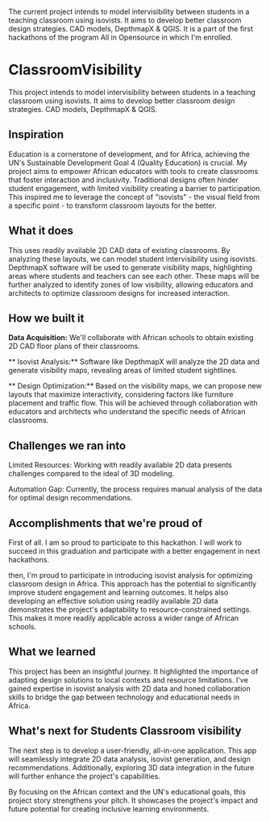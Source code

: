 The current project intends to model intervisibility between students in a teaching classroom using isovists. It aims to develop better classroom design strategies. CAD models, DepthmapX & QGIS. It is a part of the first hackathons of the program All in Opensource in which I'm enrolled.


# ClassroomVisibility
This project intends to model intervisibility between students in a teaching classroom using isovists. It aims to develop better classroom design strategies. CAD models, DepthmapX &amp; QGIS.

## Inspiration

Education is a cornerstone of development, and for Africa, achieving the UN's Sustainable Development Goal 4 (Quality Education) is crucial. My project aims to empower African educators with tools to create classrooms that foster interaction and inclusivity. Traditional designs often hinder student engagement, with limited visibility creating a barrier to participation. This inspired me to leverage the concept of "isovists" - the visual field from a specific point - to transform classroom layouts for the better.

## What it does

This uses readily available 2D CAD data of existing classrooms.  By analyzing these layouts, we can model student intervisibility using isovists. DepthmapX software will be used to generate visibility maps, highlighting areas where students and teachers can see each other. These maps will be further analyzed to identify zones of low visibility, allowing educators and architects to optimize classroom designs for increased interaction.

## How we built it

**Data Acquisition:** We'll collaborate with African schools to obtain existing 2D CAD floor plans of their classrooms.

 ** Isovist Analysis:**  Software like DepthmapX will analyze the 2D data and generate visibility maps, revealing areas of limited student sightlines.

 **   Design Optimization:** 
Based on the visibility maps, we can propose new layouts that maximize interactivity, considering factors like furniture placement and traffic flow. This will be achieved through collaboration with educators and architects who understand the specific needs of African classrooms.

## Challenges we ran into

Limited Resources: Working with readily available 2D data presents challenges compared to the ideal of 3D modeling.

Automation Gap:  Currently, the process requires manual analysis of the data for optimal design recommendations.

## Accomplishments that we're proud of
First of all. I am so proud to participate to this hackathon. I will work to succeed in this graduation and participate with a better engagement in next hackathons.

then, I'm proud to participate in introducing isovist analysis for optimizing classroom design in Africa. This approach has the potential to significantly improve student engagement and learning outcomes. It helps also developing an effective solution using readily available 2D data demonstrates the project's adaptability to resource-constrained settings. This makes it more readily applicable across a wider range of African schools.

## What we learned

This project has been an insightful journey. It highlighted the importance of adapting design solutions to local contexts and resource limitations. I've gained expertise in  isovist analysis with 2D data and honed collaboration skills to bridge the gap between technology and educational needs in Africa.

## What's next for Students Classroom visibility

The next step is to develop a user-friendly, all-in-one application. This app will seamlessly integrate 2D data analysis, isovist generation, and design recommendations. Additionally, exploring 3D data integration in the future will further enhance the project's capabilities.

By focusing on the African context and the UN's educational goals, this project story strengthens your pitch. It showcases the project's impact  and future potential for creating inclusive learning environments.
